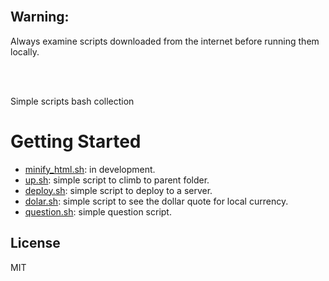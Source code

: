 <br/>

## Warning:

Always examine scripts downloaded from the internet before running them locally.

<br/>
<br/>

Simple scripts bash collection

# Getting Started


* [minify_html.sh](https://github.com/erickferreir4/bash-scripts/blob/master/scripts/minify_html.sh): in development.
* [up.sh](https://github.com/erickferreir4/bash-scripts/blob/master/scripts/up.sh): simple script to climb to parent folder.
* [deploy.sh](https://github.com/erickferreir4/bash-scripts/blob/master/scripts/deploy.sh): simple script to deploy to a server.
* [dolar.sh](https://github.com/erickferreir4/bash-scripts/blob/master/scripts/dolar.sh): simple script to see the dollar quote for local currency.
* [question.sh](https://github.com/erickferreir4/bash-scripts/blob/master/scripts/question.sh): simple question script.



## License

MIT
